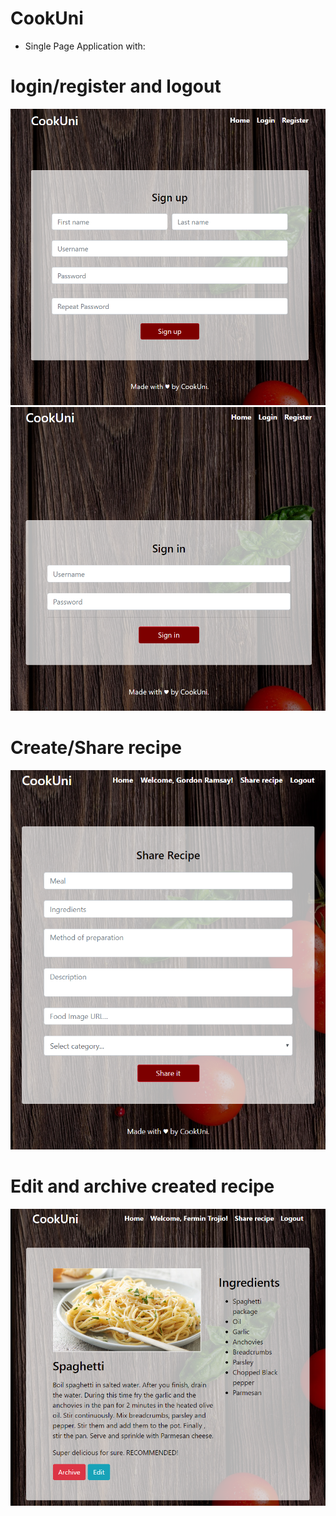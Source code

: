 # CookUni
* Single Page Application with:
# login/register and logout
![Screenshot](screenshot1.png)
![Screenshot](screenshot2.png)
# Create/Share recipe
![Screenshot](screenshot5.png)
# Edit and archive created recipe
![Screenshot](screenshot4.png)

